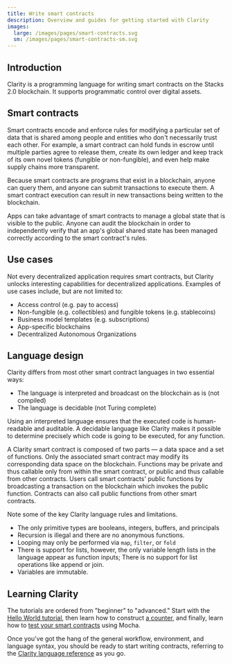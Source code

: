 ```yaml
---
title: Write smart contracts
description: Overview and guides for getting started with Clarity
images:
  large: /images/pages/smart-contracts.svg
  sm: /images/pages/smart-contracts-sm.svg
---
```


## Introduction

Clarity is a programming language for writing smart contracts on the Stacks 2.0 blockchain. It supports programmatic
control over digital assets.

## Smart contracts

Smart contracts encode and enforce rules for modifying a particular set of data that is shared among people and entities
who don't necessarily trust each other. For example, a smart contract can hold funds in escrow until multiple parties
agree to release them, create its own ledger and keep track of its own novel tokens (fungible or non-fungible), and
even help make supply chains more transparent.

Because smart contracts are programs that exist in a blockchain, anyone can query them, and anyone can submit transactions
to execute them. A smart contract execution can result in new transactions being written to the blockchain.

Apps can take advantage of smart contracts to manage a global state that is visible to the public. Anyone can audit the
blockchain in order to independently verify that an app's global shared state has been managed correctly according to the smart contract's rules.

## Use cases

Not every decentralized application requires smart contracts, but Clarity unlocks interesting capabilities for
decentralized applications. Examples of use cases include, but are not limited to:

- Access control (e.g. pay to access)
- Non-fungible (e.g. collectibles) and fungible tokens (e.g. stablecoins)
- Business model templates (e.g. subscriptions)
- App-specific blockchains
- Decentralized Autonomous Organizations

## Language design

Clarity differs from most other smart contract languages in two essential ways:

- The language is interpreted and broadcast on the blockchain as is (not compiled)
- The language is decidable (not Turing complete)

Using an interpreted language ensures that the executed code is human-readable and auditable. A decidable language
like Clarity makes it possible to determine precisely which code is going to be executed, for any function.

A Clarity smart contract is composed of two parts &mdash; a data space and a set of functions. Only the associated
smart contract may modify its corresponding data space on the blockchain. Functions may be private and thus callable
only from within the smart contract, or public and thus callable from other contracts. Users call smart contracts'
public functions by broadcasting a transaction on the blockchain which invokes the public function. Contracts
can also call public functions from other smart contracts.

Note some of the key Clarity language rules and limitations.

- The only primitive types are booleans, integers, buffers, and principals
- Recursion is illegal and there are no anonymous functions.
- Looping may only be performed via `map`, `filter`, or `fold`
- There is support for lists, however, the only variable length lists in the language appear as function inputs;
  There is no support for list operations like append or join.
- Variables are immutable.

## Learning Clarity

The tutorials are ordered from "beginner" to "advanced." Start with the [Hello World tutorial](/smart-contracts/hello-world-tutorial),
then learn how to construct [a counter](/smart-contracts/counter-tutorial), and finally, learn how to
[test your smart contracts](/smart-contracts/testing-contracts) using Mocha.

Once you've got the hang of the general workflow, environment, and language syntax, you should be ready to start writing
contracts, referring to the [Clarity language reference](/references/clarity-language) as you go.
